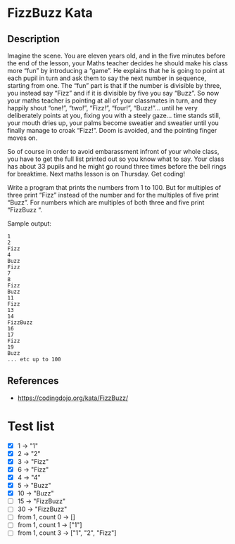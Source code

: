 # FizzBuzz Kata
## Description
Imagine the scene. You are eleven years old, and in the five minutes before the end of the lesson, your Maths teacher decides he should make his class more “fun” by introducing a “game”. He explains that he is going to point at each pupil in turn and ask them to say the next number in sequence, starting from one. The “fun” part is that if the number is divisible by three, you instead say “Fizz” and if it is divisible by five you say “Buzz”. So now your maths teacher is pointing at all of your classmates in turn, and they happily shout “one!”, “two!”, “Fizz!”, “four!”, “Buzz!”… until he very deliberately points at you, fixing you with a steely gaze… time stands still, your mouth dries up, your palms become sweatier and sweatier until you finally manage to croak “Fizz!”. Doom is avoided, and the pointing finger moves on.

So of course in order to avoid embarassment infront of your whole class, you have to get the full list printed out so you know what to say. Your class has about 33 pupils and he might go round three times before the bell rings for breaktime. Next maths lesson is on Thursday. Get coding!

Write a program that prints the numbers from 1 to 100. But for multiples of three print “Fizz” instead of the number and for the multiples of five print “Buzz”. For numbers which are multiples of both three and five print “FizzBuzz “.

Sample output:
```
1
2
Fizz
4
Buzz
Fizz
7
8
Fizz
Buzz
11
Fizz
13
14
FizzBuzz
16
17
Fizz
19
Buzz
... etc up to 100
```

## References
- https://codingdojo.org/kata/FizzBuzz/

# Test list
-[X] 1 -> "1"
-[X] 2 -> "2"
-[X] 3 -> "Fizz"
-[X] 6 -> "Fizz"
-[X] 4 -> "4"
-[X] 5 -> "Buzz"
-[X] 10 -> "Buzz"
-[ ] 15 -> "FizzBuzz"
-[ ] 30 -> "FizzBuzz"
-[ ] from 1, count 0 -> []
-[ ] from 1, count 1 -> ["1"]
-[ ] from 1, count 3 -> ["1", "2", "Fizz"]
